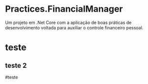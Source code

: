 # Practices.FinancialManager
Um projeto em .Net Core com a aplicação de boas práticas de desenvolvimento voltada para auxiliar o controle financeiro pessoal.


# teste
## teste 2
#teste
